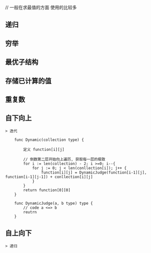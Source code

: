 // 一般在求最值的方面 使用的比较多

## 递归 ##

## 穷举 ##

## 最优子结构 ##

## 存储已计算的值 ##

## 重复数 ##

## 自下向上
    > 迭代
```
    func Dynamic(collection type) {

        定义 function[i][j]
        
        // 倒数第二层开始向上遍历, 获取每一层的极致
        for i := len(collection) - 2; i >=0; i--{
            for j := 0; j < len(conllection[i]); j++ {
                function[i][j] = DynamicJudge(function[i-1][j], function[i-1][j-1]) + conllection[i][j]
            }
        }     
        return function[0][0]
    }

    func DynamicJudge(a, b type) type {
        // code a <=> b
        reutrn 
    }
```
## 自上向下
    > 递归